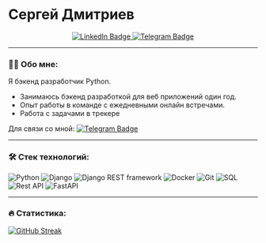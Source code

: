 <h1>
  Сергей Дмитриев
</h1>

<div id="badges" align="center">
  <a href="your-linkedin-URL">
    <img src="https://img.shields.io/badge/LinkedIn-blue?style=for-the-badge&logo=linkedin&logoColor=white" alt="LinkedIn Badge"/>
  </a>
  <a href="https://t.me/ardash_d">
    <img src="https://img.shields.io/badge/Telegtam-blue?style=for-the-badge&logo=telegram&logoColor=white" alt="Telegram Badge"/>
  </a>
</div>
<div id="badges" align="center">
  <img src="https://komarev.com/ghpvc/?username=ardash-ds&style=flat-square&color=blue" alt=""/>
</div>

---

### :man_technologist: Обо мне:

Я бэкенд разработчик Python.
- Занимаюсь бэкенд разработкой для веб приложений один год.
- Опыт работы в команде с ежедневными онлайн встречами.
- Работа с задачами в трекере

Для связи со мной: [![Telegram Badge](https://img.shields.io/badge/ardash_d-blue?style=flat&logo=Telegram&logoColor=white)](https://t.me/ardash_d)

---

### :hammer_and_wrench: Стек технологий:
![Python](https://img.shields.io/badge/Python-4682B4?style=for-the-badge&logo=Python&logoColor=white)
![Django](https://img.shields.io/badge/Django-006400?style=for-the-badge&logo=Django&logoColor=white)
![Django REST framework](https://img.shields.io/badge/Django%20REST%20framework-800000?style=for-the-badge)
![Docker](https://img.shields.io/badge/Docker-316192?style=for-the-badge&logo=docker&logoColor=white)
![Git](https://img.shields.io/badge/Git-000000?style=for-the-badge&logo=git&logoColor=white)
![SQL](https://img.shields.io/badge/SQL-DCDCDC?style=for-the-badge)
![Rest API](https://img.shields.io/badge/Rest-API-808080?style=for-the-badge&logoColor=white)
![FastAPI](https://img.shields.io/badge/FastAPI-009485?style=for-the-badge&logo=FastAPI&logoColor=white)

---
### :fire: Статистика:
[![GitHub Streak](https://streak-stats.demolab.com?user=ardash-ds)](https://git.io/streak-stats)












<!--
**ardash-ds/ardash-ds** is a ✨ _special_ ✨ repository because its `README.md` (this file) appears on your GitHub profile.

Here are some ideas to get you started:

- 🔭 I’m currently working on ...
- 🌱 I’m currently learning ...
- 👯 I’m looking to collaborate on ...
- 🤔 I’m looking for help with ...
- 💬 Ask me about ...
- 📫 How to reach me: ...
- 😄 Pronouns: ...
- ⚡ Fun fact: ...
-->
